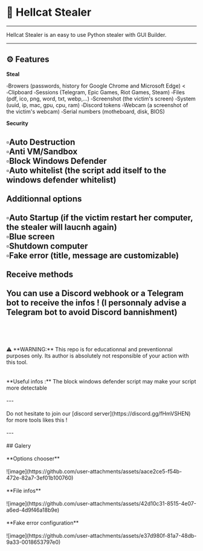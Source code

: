 # 🐍 Hellcat Stealer

---

Hellcat Stealer is an easy to use Python stealer with GUI Builder.

--- 

## ⚙️ Features

**Steal**

▫️Browers (passwords, history for Google Chrome and Microsoft Edge)
<
▫️Clipboard
▫️Sessions (Telegram, Epic Games, Riot Games, Steam)
▫️Files (pdf, ico, png, word, txt, webp,...)
▫️Screenshot (the victim's screen)
▫️System (uuid, ip, mac, gpu, cpu, ram)
▫️Discord tokens
▫️Webcam (a screenshot of the victim's webcam)
▫️Serial numbers (motheboard, disk, BIOS)

**Security**

▫️Auto Destruction
<br>
▫️Anti VM/Sandbox
<br>
▫️Block Windows Defender
<br>
▫️Auto whitelist (the script add itself to the windows defender whitelist)
<br>
<br>
**Additionnal options**
<br>
<br>
▫️Auto Startup (if the victim restart her computer, the stealer will laucnh again)
<br>
▫️Blue screen
<br>
▫️Shutdown computer
<br>
▫️Fake error (title, message are customizable)
<br>
<br>
**Receive methods**
<br>
<br>
You can use a **Discord webhook** or a **Telegram bot** to receive the infos ! (I personnaly advise a Telegram bot to avoid Discord bannishment)
<br>
<br>
---
<br>
<br>
⚠️ **WARNING:** This repo is for educationnal and preventionnal purposes only. Its author is absolutely not responsible of your action with this tool.
<br>
<br>
<br>
**Useful infos :** The block windows defender script may make your script more detectable
<br>
<br>
---
<br>
<br>
Do not hesitate to join our [discord server](https://discord.gg/fHmVSHEN) for more tools likes this !
<br>
<br>
---
<br>
<br>
## Galery
<br>
<br>
**Options chooser**
<br>
<br>
![image](https://github.com/user-attachments/assets/aace2ce5-f54b-472e-82a7-3ef01b100760)
<br>
<br>
**File infos**
<br>
<br>
![image](https://github.com/user-attachments/assets/42d10c31-8515-4e07-a6ed-4d9f46a18b9e)
<br>
<br>
**Fake error configuration**
<br>
<br>
![image](https://github.com/user-attachments/assets/e37d980f-81a7-48db-9a33-0018653797e0)


